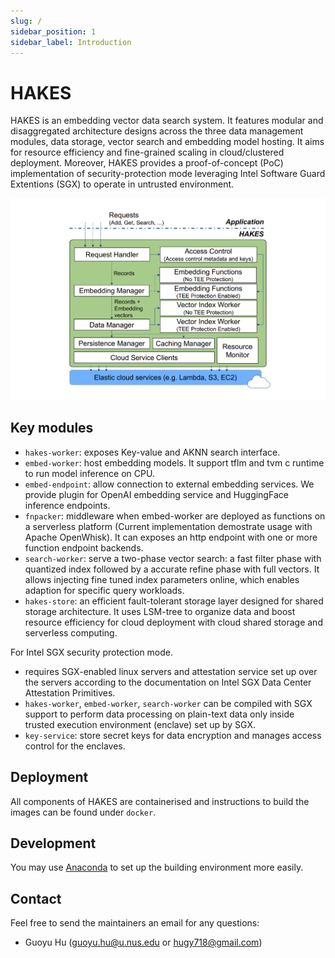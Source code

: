```yaml
---
slug: /
sidebar_position: 1
sidebar_label: Introduction
---
```

# HAKES

HAKES is an embedding vector data search system. It features modular and disaggregated architecture designs across the three data management modules, data storage, vector search and embedding model hosting. It aims for resource efficiency and fine-grained scaling in cloud/clustered deployment. Moreover, HAKES provides a proof-of-concept (PoC) implementation of security-protection mode leveraging Intel Software Guard Extentions (SGX) to operate in untrusted environment.

![HAKES](./arch.png)

## Key modules

* `hakes-worker`: exposes Key-value and AKNN search interface.
* `embed-worker`: host embedding models. It support tflm and tvm c runtime to run model inference on CPU.
* `embed-endpoint`: allow connection to external embedding services. We provide plugin for OpenAI embedding service and HuggingFace inference endpoints.
* `fnpacker`: middleware when embed-worker are deployed as functions on a serverless platform (Current implementation demostrate usage with Apache OpenWhisk). It can exposes an http endpoint with one or more function endpoint backends.
* `search-worker`: serve a two-phase vector search: a fast filter phase with quantized index followed by a accurate refine phase with full vectors. It allows injecting fine tuned index parameters online, which enables adaption for specific query workloads.
* `hakes-store`: an efficient fault-tolerant storage layer designed for shared storage architecture. It uses LSM-tree to organize data and boost resource efficiency for cloud deployment with cloud shared storage and serverless computing.

For Intel SGX security protection mode.

* requires SGX-enabled linux servers and attestation service set up over the servers according to the documentation on Intel SGX Data Center Attestation Primitives.
* `hakes-worker`, `embed-worker`, `search-worker` can be compiled with SGX support to perform data processing on plain-text data only inside trusted execution environment (enclave) set up by SGX.
* `key-service`: store secret keys for data encryption and manages access control for the enclaves.

## Deployment

All components of HAKES are containerised and instructions to build the images can be found under `docker`.

## Development

You may use [Anaconda](https://www.anaconda.com/download/success) to set up the building environment more easily.

## Contact

Feel free to send the maintainers an email for any questions:

* Guoyu Hu ([guoyu.hu@u.nus.edu](mailto:guoyu.hu@u.nus.edu) or [hugy718@gmail.com](mailto:hugy718@gmail.com))
